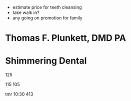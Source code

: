 - estimate price for teeth cleansing
- take walk in?
- any going on promotion for family
# Thomas F. Plunkett, DMD PA


# Shimmering Dental

125

115  105 

tmr 10:30
 413